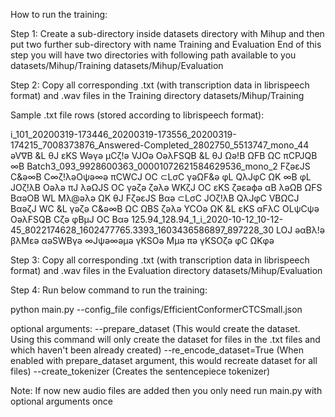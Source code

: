 How to run the training:

Step 1: Create a sub-directory inside datasets directory with Mihup and then put two further sub-directory with name Training and Evaluation
End of this step you will have two directories with following path available to you
datasets/Mihup/Training
datasets/Mihup/Evaluation

Step 2: Copy all corresponding .txt (with transcription data in librispeech format) and .wav files in the Training directory
datasets/Mihup/Training

Sample .txt file rows (stored according to librispeech format):

i_101_20200319-173446_20200319-173556_20200319-174215_7008373876_Answered-Completed_2802750_5513747_mono_44 əV∇B &L θJ εKS Wəγə μCζ!ə VJOə OəλFSQB &L θJ Ωə!B ΩFB ΩC πCPJQB ∞B
Batch3_093_9928600363_00001072621584629536_mono_2 FζəεJS C&ə∞B C∞ζ!λəOψə∞ə πCWCJ OC ⊂LσC γəΩF&ə φL QλJφC ΩK ∞B φL JOζ!λB Oəλə πJ λəΩJS OC γəζə ζəλə WKζJ OC εKS ζəεəϕə αB λəΩB ΩFS BαəOB WL Mλ@əλə ΩK θJ FζəεJS Bαə ⊂LσC JOζ!λB QλJφC VBΩCJ BαəζJ WC &L γəζə C&ə∞B ΩC ΩBS ζəλə YCOə ΩK &L εKS αFλC OLψCψə OəλFSQB Cζə φBμJ OC Bαə
125.94_128.94_1_i_2020-10-12_10-12-45_8022174628_1602477765.3393_1603436586897_897228_30 LOJ əαBλ!ə βλMεə αəSWBγə ∞Jψə∞əμə γKSOə Mμə πə γKSOζə φC ΩKφə

Step 3: Copy all corresponding .txt (with transcription data in librispeech format) and .wav files in the Evaluation directory
datasets/Mihup/Evaluation

Step 4: Run below command to run the training:

python main.py --config_file configs/EfficientConformerCTCSmall.json

optional arguments: 
--prepare_dataset  (This would create the dataset. Using this command will only create the dataset for files in the .txt files and which haven't been already created)
--re_encode_dataset=True (When enabled with prepare_dataset argument, this would recreate dataset for all files)
--create_tokenizer (Creates the sentencepiece tokenizer)

Note: If now new audio files are added then you only need run main.py with optional arguments once
